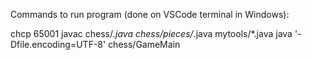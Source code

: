 Commands to run program (done on VSCode terminal in Windows):

chcp 65001
javac chess/*.java chess/pieces/*.java mytools/*.java
java '-Dfile.encoding=UTF-8' chess/GameMain
